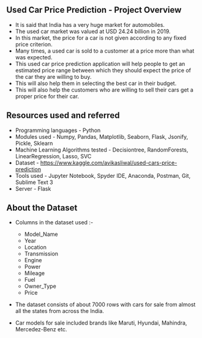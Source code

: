 ## Used Car Price Prediction - Project Overview

* It is said that India has a very huge market for automobiles. 
* The used car market was valued at USD 24.24 billion in 2019.
* In this market, the price for a car is not given according to any fixed price criterion. 
* Many times, a used car is sold to a customer at a price more than what was expected.
* This used car price prediction application will help people to get an estimated price range between which they should expect the price of the car they are willing to buy.
* This will also help them in selecting the best car in their budget.
* This will also help the customers who are willing to sell their cars get a proper price for their car.

## Resources used and referred

* Programming languages - Python
* Modules used - Numpy, Pandas, Matplotlib, Seaborn, Flask, Jsonify, Pickle, Sklearn
* Machine Learning Algorithms tested - Decisiontree, RandomForests, LinearRegression, Lasso, SVC
* Dataset - https://www.kaggle.com/avikasliwal/used-cars-price-prediction
* Tools used - Jupyter Notebook, Spyder IDE, Anaconda, Postman, Git, Sublime Text 3
* Server - Flask

## About the Dataset

* Columns in the dataset used :-
    * Model_Name
    * Year
    * Location
    * Transmission
    * Engine
    * Power
    * Mileage
    * Fuel
    * Owner_Type
    * Price

* The dataset consists of about 7000 rows with cars for sale from almost all the states from across the India.
* Car models for sale included brands like Maruti, Hyundai, Mahindra, Mercedez-Benz etc.

## 
